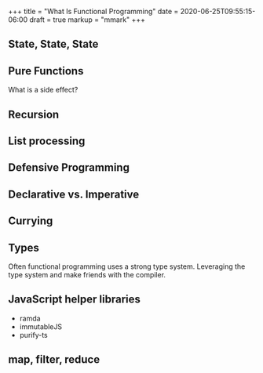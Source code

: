 +++
title = "What Is Functional Programming"
date = 2020-06-25T09:55:15-06:00
draft = true
markup = "mmark"
+++

## State, State, State

## Pure Functions

What is a side effect?

## Recursion


## List processing


## Defensive Programming


## Declarative vs. Imperative


## Currying


## Types

Often functional programming uses a strong type system. Leveraging the type system and make friends with the compiler.


## JavaScript helper libraries

- ramda
- immutableJS
- purify-ts

## map, filter, reduce